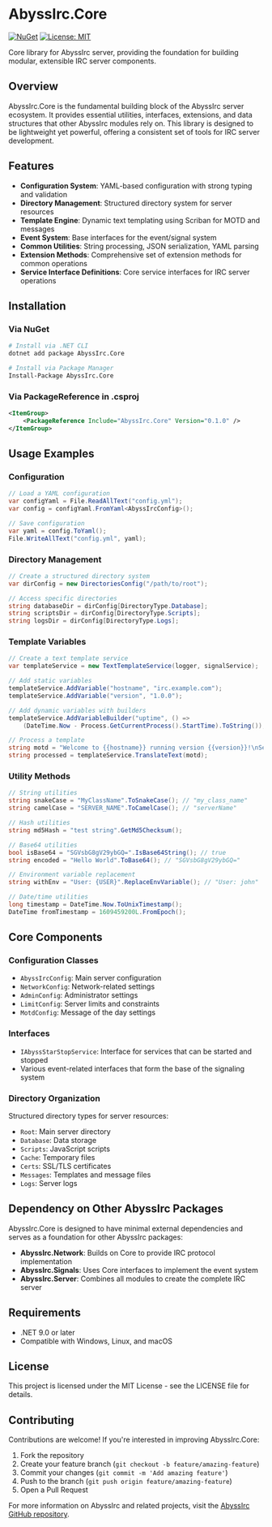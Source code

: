 # AbyssIrc.Core

[![NuGet](https://img.shields.io/nuget/v/AbyssIrc.Core.svg)](https://www.nuget.org/packages/AbyssIrc.Core/)
[![License: MIT](https://img.shields.io/badge/License-MIT-yellow.svg)](https://opensource.org/licenses/MIT)

Core library for AbyssIrc server, providing the foundation for building modular, extensible IRC server components.

## Overview

AbyssIrc.Core is the fundamental building block of the AbyssIrc server ecosystem. It provides essential utilities, interfaces, extensions, and data structures that other AbyssIrc modules rely on. This library is designed to be lightweight yet powerful, offering a consistent set of tools for IRC server development.

## Features

- **Configuration System**: YAML-based configuration with strong typing and validation
- **Directory Management**: Structured directory system for server resources
- **Template Engine**: Dynamic text templating using Scriban for MOTD and messages
- **Event System**: Base interfaces for the event/signal system
- **Common Utilities**: String processing, JSON serialization, YAML parsing
- **Extension Methods**: Comprehensive set of extension methods for common operations
- **Service Interface Definitions**: Core service interfaces for IRC server operations

## Installation

### Via NuGet

```bash
# Install via .NET CLI
dotnet add package AbyssIrc.Core

# Install via Package Manager
Install-Package AbyssIrc.Core
```

### Via PackageReference in .csproj

```xml
<ItemGroup>
    <PackageReference Include="AbyssIrc.Core" Version="0.1.0" />
</ItemGroup>
```

## Usage Examples

### Configuration

```csharp
// Load a YAML configuration
var configYaml = File.ReadAllText("config.yml");
var config = configYaml.FromYaml<AbyssIrcConfig>();

// Save configuration
var yaml = config.ToYaml();
File.WriteAllText("config.yml", yaml);
```

### Directory Management

```csharp
// Create a structured directory system
var dirConfig = new DirectoriesConfig("/path/to/root");

// Access specific directories
string databaseDir = dirConfig[DirectoryType.Database];
string scriptsDir = dirConfig[DirectoryType.Scripts];
string logsDir = dirConfig[DirectoryType.Logs];
```

### Template Variables

```csharp
// Create a text template service
var templateService = new TextTemplateService(logger, signalService);

// Add static variables
templateService.AddVariable("hostname", "irc.example.com");
templateService.AddVariable("version", "1.0.0");

// Add dynamic variables with builders
templateService.AddVariableBuilder("uptime", () =>
    (DateTime.Now - Process.GetCurrentProcess().StartTime).ToString());

// Process a template
string motd = "Welcome to {{hostname}} running version {{version}}!\nServer uptime: {{uptime}}";
string processed = templateService.TranslateText(motd);
```

### Utility Methods

```csharp
// String utilities
string snakeCase = "MyClassName".ToSnakeCase(); // "my_class_name"
string camelCase = "SERVER_NAME".ToCamelCase(); // "serverName"

// Hash utilities
string md5Hash = "test string".GetMd5Checksum();

// Base64 utilities
bool isBase64 = "SGVsbG8gV29ybGQ=".IsBase64String(); // true
string encoded = "Hello World".ToBase64(); // "SGVsbG8gV29ybGQ="

// Environment variable replacement
string withEnv = "User: {USER}".ReplaceEnvVariable(); // "User: john"

// Date/time utilities
long timestamp = DateTime.Now.ToUnixTimestamp();
DateTime fromTimestamp = 1609459200L.FromEpoch();
```

## Core Components

### Configuration Classes

- `AbyssIrcConfig`: Main server configuration
- `NetworkConfig`: Network-related settings
- `AdminConfig`: Administrator settings
- `LimitConfig`: Server limits and constraints
- `MotdConfig`: Message of the day settings

### Interfaces

- `IAbyssStarStopService`: Interface for services that can be started and stopped
- Various event-related interfaces that form the base of the signaling system

### Directory Organization

Structured directory types for server resources:

- `Root`: Main server directory
- `Database`: Data storage
- `Scripts`: JavaScript scripts
- `Cache`: Temporary files
- `Certs`: SSL/TLS certificates
- `Messages`: Templates and message files
- `Logs`: Server logs

## Dependency on Other AbyssIrc Packages

AbyssIrc.Core is designed to have minimal external dependencies and serves as a foundation for other AbyssIrc packages:

- **AbyssIrc.Network**: Builds on Core to provide IRC protocol implementation
- **AbyssIrc.Signals**: Uses Core interfaces to implement the event system
- **AbyssIrc.Server**: Combines all modules to create the complete IRC server

## Requirements

- .NET 9.0 or later
- Compatible with Windows, Linux, and macOS

## License

This project is licensed under the MIT License - see the LICENSE file for details.

## Contributing

Contributions are welcome! If you're interested in improving AbyssIrc.Core:

1. Fork the repository
2. Create your feature branch (`git checkout -b feature/amazing-feature`)
3. Commit your changes (`git commit -m 'Add amazing feature'`)
4. Push to the branch (`git push origin feature/amazing-feature`)
5. Open a Pull Request

For more information on AbyssIrc and related projects, visit the [AbyssIrc GitHub repository](https://github.com/tgiachi/abyssirc-server).
